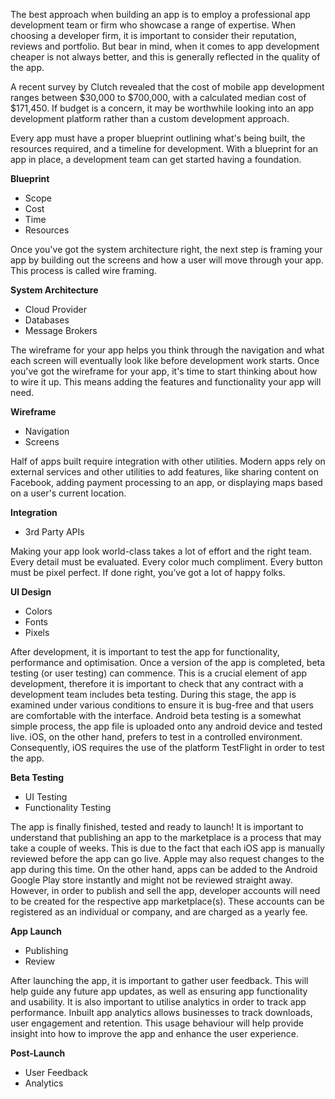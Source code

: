 The best approach when building an app is to employ a professional app development team or firm who showcase a range of expertise. When choosing a developer firm, it is important to consider their reputation, reviews and portfolio. But bear in mind, when it comes to app development cheaper is not always better, and this is generally reflected in the quality of the app.

A recent survey by Clutch revealed that the cost of mobile app development ranges between $30,000 to $700,000, with a calculated median cost of $171,450. If budget is a concern, it may be worthwhile looking into an app development platform rather than a custom development approach.

Every app must have a proper blueprint outlining what's being built, the resources required, and a timeline for development. With a blueprint for an app in place, a development team can get started having a foundation. 

**Blueprint**
- Scope
- Cost
- Time
- Resources

Once you've got the system architecture right, the next step is framing your app by building out the screens and how a user will move through your app. This process is called wire framing.

**System Architecture**
- Cloud Provider
- Databases
- Message Brokers

The wireframe for your app helps you think through the navigation and what each screen will eventually look like before development work starts. Once you've got the wireframe for your app, it's time to start thinking about how to wire it up. This means adding the features and functionality your app will need.

**Wireframe**
- Navigation
- Screens

Half of apps built require integration with other utilities. Modern apps rely on external services and other utilities to add features, like sharing content on Facebook, adding payment processing to an app, or displaying maps based on a user's current location.

**Integration**
- 3rd Party APIs

Making your app look world-class takes a lot of effort and the right team. Every detail must be evaluated. Every color much compliment. Every button must be pixel perfect. If done right, you’ve got a lot of happy folks. 

**UI Design**
- Colors
- Fonts
- Pixels

After development, it is important to test the app for functionality, performance and optimisation. Once a version of the app is completed, beta testing (or user testing) can commence. This is a crucial element of app development, therefore it is important to check that any contract with a development team includes beta testing. During this stage, the app is examined under various conditions to ensure it is bug-free and that users are comfortable with the interface. Android beta testing is a somewhat simple process, the app file is uploaded onto any android device and tested live. iOS, on the other hand, prefers to test in a controlled environment. Consequently, iOS requires the use of the platform TestFlight in order to test the app.

**Beta Testing**
- UI Testing
- Functionality Testing


The app is finally finished, tested and ready to launch! It is important to understand that publishing an app to the marketplace is a process that may take a couple of weeks. This is due to the fact that each iOS app is manually reviewed before the app can go live. Apple may also request changes to the app during this time. On the other hand, apps can be added to the Android Google Play store instantly and might not be reviewed straight away. However, in order to publish and sell the app, developer accounts will need to be created for the respective app marketplace(s). These accounts can be registered as an individual or company, and are charged as a yearly fee.

**App Launch**
- Publishing
- Review

After launching the app, it is important to gather user feedback. This will help guide any future app updates, as well as ensuring app functionality and usability. It is also important to utilise analytics in order to track app performance. Inbuilt app analytics allows businesses to track downloads, user engagement and retention. This usage behaviour will help provide insight into how to improve the app and enhance the user experience.

**Post-Launch**
- User Feedback
- Analytics


 
